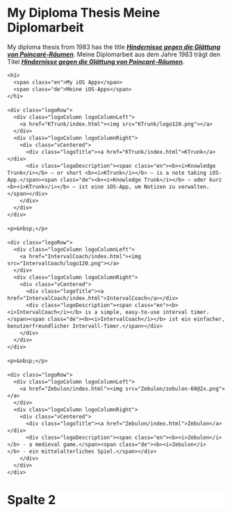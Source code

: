 <h1>
  <span class="en">My Diploma Thesis</span>
  <span class="de">Meine Diplomarbeit</span>
</h1>
<p>
  <span class="en">My diploma thesis from 1983 has the title <b><i><a href="Diplomarbeit/Diplomarbeit.pdf">Hindernisse gegen die Glättung von Poincaré-Räumen</a></i></b>.</span>
  <span class="de">Meine Diplomarbeit aus dem Jahre 1983 trägt den Titel <b><i><a href="Diplomarbeit/Diplomarbeit.pdf">Hindernisse gegen die Glättung von Poincaré-Räumen</a></i></b>.</span>
</p>

<div class="row">
  <div class="column1of2">

    <h1>
      <span class="en">My iOS Apps</span>
      <span class="de">Meine iOS-Apps</span>
    </h1>

    <div class="logoRow">
      <div class="logoColumn logoColumnLeft">
        <a href="KTrunk/index.html"><img src="KTrunk/logo120.png"></a>
      </div>
      <div class="logoColumn logoColumnRight">
        <div class="vCentered">
          <div class="logoTitle"><a href="KTrunk/index.html">KTrunk</a></div>
          <div class="logoDescription"><span class="en"><b><i>Knowledge Trunk</i></b> — or short <b><i>KTrunk</i></b> — is a note taking iOS-App.</span><span class="de"><b><i>Knowledge Trunk</i></b> — oder kurz <b><i>KTrunk</i></b> — ist eine iOS-App, um Notizen zu verwalten.</span></div>
        </div>
      </div>
    </div>

    <p>&nbsp;</p>

    <div class="logoRow">
      <div class="logoColumn logoColumnLeft">
        <a href="IntervalCoach/index.html"><img src="IntervalCoach/logo120.png"></a>
      </div>
      <div class="logoColumn logoColumnRight">
        <div class="vCentered">
          <div class="logoTitle"><a href="IntervalCoach/index.html">IntervalCoach</a></div>
          <div class="logoDescription"><span class="en"><b><i>IntervalCoach</i></b> is a simple, easy-to-use interval timer.</span><span class="de"><b><i>IntervalCoach</i></b> ist ein einfacher, benutzerfreundlicher Intervall-Timer.</span></div>
        </div>
      </div>
    </div>

    <p>&nbsp;</p>

    <div class="logoRow">
      <div class="logoColumn logoColumnLeft">
        <a href="Zebulon/index.html"><img src="Zebulon/zebulon-60@2x.png"></a>
      </div>
      <div class="logoColumn logoColumnRight">
        <div class="vCentered">
          <div class="logoTitle"><a href="Zebulon/index.html">Zebulon</a></div>
          <div class="logoDescription"><span class="en"><b><i>Zebulon</i></b> - a medieval game.</span><span class="de"><b><i>Zebulon</i>    </b> - ein mittelalterliches Spiel.</span></div>
        </div>
      </div>
    </div>
  </div>
  <div class="column2of2" style="background-color:#fff;">
      <h1>Spalte 2</h1>
  </div>
</div>
  

<h3>&nbsp;</h3>

